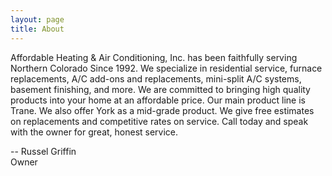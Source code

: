 ```yaml
---
layout: page
title: About
---
```


Affordable Heating & Air Conditioning, Inc. has been faithfully serving
Northern Colorado Since 1992. We specialize in residential service, furnace
replacements, A/C add-ons and replacements, mini-split A/C systems, basement
finishing, and more. We are committed to bringing high quality products into
your home at an affordable price. Our main product line is Trane. We also
offer York as a mid-grade product. We give free estimates on replacements
and competitive rates on service. Call today and speak with the owner for
great, honest service.

--
Russel Griffin<br/>
Owner
